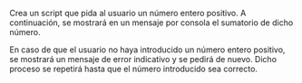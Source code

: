 Crea un script que pida al usuario un  número entero positivo. A  continuación, se mostrará en un mensaje por consola el sumatorio de dicho número. 
 
En  caso  de  que  el  usuario  no  haya  introducido  un  número  entero  positivo,  se  mostrará  un mensaje  de  error  indicativo  y  se  pedirá  de  nuevo.  Dicho  proceso  se repetirá  hasta  que  el número introducido sea correcto. 